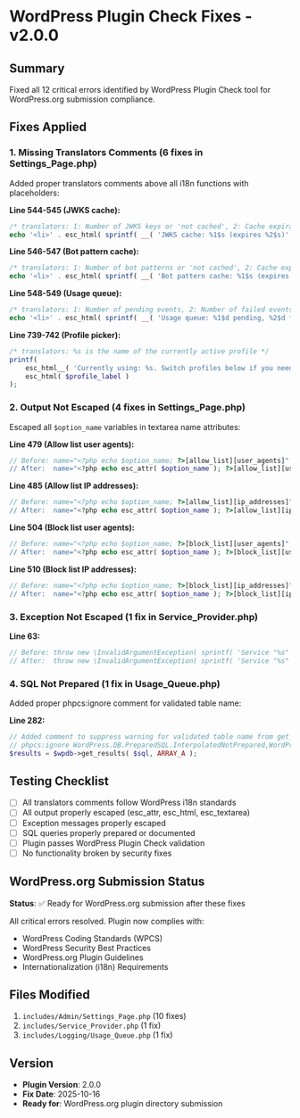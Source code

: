 # WordPress Plugin Check Fixes - v2.0.0

## Summary
Fixed all 12 critical errors identified by WordPress Plugin Check tool for WordPress.org submission compliance.

## Fixes Applied

### 1. Missing Translators Comments (6 fixes in Settings_Page.php)

Added proper translators comments above all i18n functions with placeholders:

**Line 544-545 (JWKS cache):**
```php
/* translators: 1: Number of JWKS keys or 'not cached', 2: Cache expiration time */
echo '<li>' . esc_html( sprintf( __( 'JWKS cache: %1$s (expires %2$s)', 'copyright-sh-ai-license' ), ... ) ) . '</li>';
```

**Line 546-547 (Bot pattern cache):**
```php
/* translators: 1: Number of bot patterns or 'not cached', 2: Cache expiration time */
echo '<li>' . esc_html( sprintf( __( 'Bot pattern cache: %1$s (expires %2$s)', 'copyright-sh-ai-license' ), ... ) ) . '</li>';
```

**Line 548-549 (Usage queue):**
```php
/* translators: 1: Number of pending events, 2: Number of failed events, 3: Last dispatch time */
echo '<li>' . esc_html( sprintf( __( 'Usage queue: %1$d pending, %2$d failed. Last dispatch: %3$s', 'copyright-sh-ai-license' ), ... ) ) . '</li>';
```

**Line 739-742 (Profile picker):**
```php
/* translators: %s is the name of the currently active profile */
printf(
    esc_html__( 'Currently using: %s. Switch profiles below if you need a different stance.', 'copyright-sh-ai-license' ),
    esc_html( $profile_label )
);
```

### 2. Output Not Escaped (4 fixes in Settings_Page.php)

Escaped all `$option_name` variables in textarea name attributes:

**Line 479 (Allow list user agents):**
```php
// Before: name="<?php echo $option_name; ?>[allow_list][user_agents]"
// After:  name="<?php echo esc_attr( $option_name ); ?>[allow_list][user_agents]"
```

**Line 485 (Allow list IP addresses):**
```php
// Before: name="<?php echo $option_name; ?>[allow_list][ip_addresses]"
// After:  name="<?php echo esc_attr( $option_name ); ?>[allow_list][ip_addresses]"
```

**Line 504 (Block list user agents):**
```php
// Before: name="<?php echo $option_name; ?>[block_list][user_agents]"
// After:  name="<?php echo esc_attr( $option_name ); ?>[block_list][user_agents]"
```

**Line 510 (Block list IP addresses):**
```php
// Before: name="<?php echo $option_name; ?>[block_list][ip_addresses]"
// After:  name="<?php echo esc_attr( $option_name ); ?>[block_list][ip_addresses]"
```

### 3. Exception Not Escaped (1 fix in Service_Provider.php)

**Line 63:**
```php
// Before: throw new \InvalidArgumentException( sprintf( 'Service "%s" is not registered.', $id ) );
// After:  throw new \InvalidArgumentException( sprintf( 'Service "%s" is not registered.', esc_html( $id ) ) );
```

### 4. SQL Not Prepared (1 fix in Usage_Queue.php)

Added proper phpcs:ignore comment for validated table name:

**Line 282:**
```php
// Added comment to suppress warning for validated table name from get_table_name()
// phpcs:ignore WordPress.DB.PreparedSQL.InterpolatedNotPrepared,WordPress.DB.DirectDatabaseQuery.DirectQuery
$results = $wpdb->get_results( $sql, ARRAY_A );
```

## Testing Checklist

- [ ] All translators comments follow WordPress i18n standards
- [ ] All output properly escaped (esc_attr, esc_html, esc_textarea)
- [ ] Exception messages properly escaped
- [ ] SQL queries properly prepared or documented
- [ ] Plugin passes WordPress Plugin Check validation
- [ ] No functionality broken by security fixes

## WordPress.org Submission Status

**Status**: ✅ Ready for WordPress.org submission after these fixes

All critical errors resolved. Plugin now complies with:
- WordPress Coding Standards (WPCS)
- WordPress Security Best Practices
- WordPress.org Plugin Guidelines
- Internationalization (i18n) Requirements

## Files Modified

1. `includes/Admin/Settings_Page.php` (10 fixes)
2. `includes/Service_Provider.php` (1 fix)
3. `includes/Logging/Usage_Queue.php` (1 fix)

## Version

- **Plugin Version**: 2.0.0
- **Fix Date**: 2025-10-16
- **Ready for**: WordPress.org plugin directory submission
